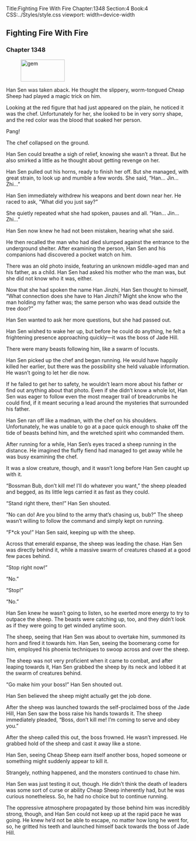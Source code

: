 Title:Fighting Fire With Fire 
Chapter:1348 
Section:4 
Book:4 
CSS:../Styles/style.css 
viewport: width=device-width
  
## Fighting Fire With Fire
### Chapter 1348 
<figure>
	<img src="../Images/gem.gif" alt="gem" id="gem" width="120" height="60" />
</figure>
  

  
  Han Sen was taken aback. He thought the slippery, worm-tongued Cheap Sheep had played a magic trick on him.

Looking at the red figure that had just appeared on the plain, he noticed it was the chef. Unfortunately for her, she looked to be in very sorry shape, and the red color was the blood that soaked her person.

Pang!

The chef collapsed on the ground.

Han Sen could breathe a sigh of relief, knowing she wasn’t a threat. But he also smirked a little as he thought about getting revenge on her.

Han Sen pulled out his horns, ready to finish her off. But she managed, with great strain, to look up and mumble a few words. She said, “Han… Jin… Zhi…”

Han Sen immediately withdrew his weapons and bent down near her. He raced to ask, “What did you just say?”

She quietly repeated what she had spoken, pauses and all. “Han… Jin… Zhi…”

Han Sen now knew he had not been mistaken, hearing what she said.

He then recalled the man who had died slumped against the entrance to the underground shelter. After examining the person, Han Sen and his companions had discovered a pocket watch on him.

There was an old photo inside, featuring an unknown middle-aged man and his father, as a child. Han Sen had asked his mother who the man was, but she did not know who it was, either.

Now that she had spoken the name Han Jinzhi, Han Sen thought to himself, “What connection does she have to Han Jinzhi? Might she know who the man holding my father was; the same person who was dead outside the tree door?”

Han Sen wanted to ask her more questions, but she had passed out.

Han Sen wished to wake her up, but before he could do anything, he felt a frightening presence approaching quickly—it was the boss of Jade Hill.

There were many beasts following him, like a swarm of locusts.

Han Sen picked up the chef and began running. He would have happily killed her earlier, but there was the possibility she held valuable information. He wasn’t going to let her die now.

If he failed to get her to safety, he wouldn’t learn more about his father or find out anything about that photo. Even if she didn’t know a whole lot, Han Sen was eager to follow even the most meager trail of breadcrumbs he could find, if it meant securing a lead around the mysteries that surrounded his father.

Han Sen ran off like a madman, with the chef on his shoulders. Unfortunately, he was unable to go at a pace quick enough to shake off the tide of beasts behind him, and the wretched spirit who commanded them.

After running for a while, Han Sen’s eyes traced a sheep running in the distance. He imagined the fluffy fiend had managed to get away while he was busy examining the chef.

It was a slow creature, though, and it wasn’t long before Han Sen caught up with it.

“Bossman Bub, don’t kill me! I’ll do whatever you want,” the sheep pleaded and begged, as its little legs carried it as fast as they could.

“Stand right there, then!” Han Sen shouted.

“No can do! Are you blind to the army that’s chasing us, bub?” The sheep wasn’t willing to follow the command and simply kept on running.

“F*ck you!” Han Sen said, keeping up with the sheep.

Across that emerald expanse, the sheep was leading the chase. Han Sen was directly behind it, while a massive swarm of creatures chased at a good few paces behind.

“Stop right now!”

“No.”

“Stop!”

“No.”

Han Sen knew he wasn’t going to listen, so he exerted more energy to try to outpace the sheep. The beasts were catching up, too, and they didn’t look as if they were going to get winded anytime soon.

The sheep, seeing that Han Sen was about to overtake him, summoned its horn and fired it towards him. Han Sen, seeing the boomerang come for him, employed his phoenix techniques to swoop across and over the sheep.

The sheep was not very proficient when it came to combat, and after leaping towards it, Han Sen grabbed the sheep by its neck and lobbed it at the swarm of creatures behind.

“Go make him your boss!” Han Sen shouted out.

Han Sen believed the sheep might actually get the job done.

After the sheep was launched towards the self-proclaimed boss of the Jade Hill, Han Sen saw the boss raise his hands towards it. The sheep immediately pleaded, “Boss, don’t kill me! I’m coming to serve and obey you.”

After the sheep called this out, the boss frowned. He wasn’t impressed. He grabbed hold of the sheep and cast it away like a stone.

Han Sen, seeing Cheap Sheep earn itself another boss, hoped someone or something might suddenly appear to kill it.

Strangely, nothing happened, and the monsters continued to chase him.

Han Sen was just testing it out, though. He didn’t think the death of leaders was some sort of curse or ability Cheap Sheep inherently had, but he was curious nonetheless. So, he had no choice but to continue running.

The oppressive atmosphere propagated by those behind him was incredibly strong, though, and Han Sen could not keep up at the rapid pace he was going. He knew he’d not be able to escape, no matter how long he went for, so, he gritted his teeth and launched himself back towards the boss of Jade Hill.
